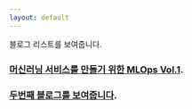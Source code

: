 ```yaml
---
layout: default
---
```


블로그 리스트를 보여줍니다.

### [머신러닝 서비스를 만들기 위한 MLOps Vol.1](./another-page.html).

### [두번째 블로그를 보여줍니다](./another-page.html).


